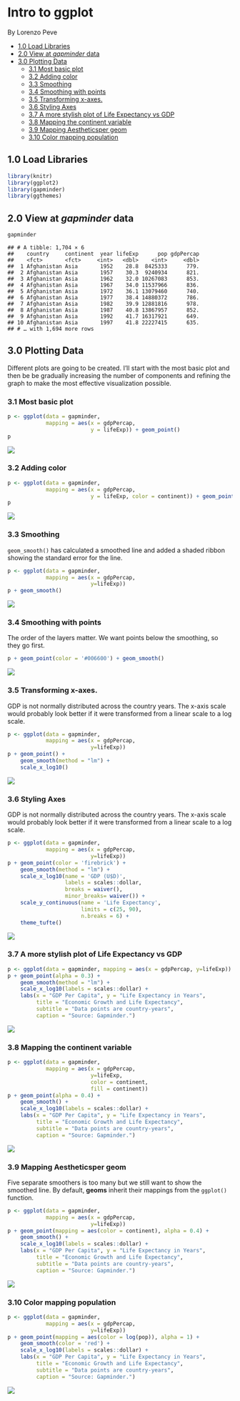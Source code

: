 Intro to ggplot
================
By Lorenzo Peve

-   <a href="#10-load-libraries" id="toc-10-load-libraries">1.0 Load
    Libraries</a>
-   <a href="#20-view-at-gapminder-data"
    id="toc-20-view-at-gapminder-data">2.0 View at <em>gapminder</em>
    data</a>
-   <a href="#30-plotting-data" id="toc-30-plotting-data">3.0 Plotting
    Data</a>
    -   <a href="#31-most-basic-plot" id="toc-31-most-basic-plot">3.1 Most basic
        plot</a>
    -   <a href="#32-adding-color" id="toc-32-adding-color">3.2 Adding color</a>
    -   <a href="#33-smoothing" id="toc-33-smoothing">3.3 Smoothing</a>
    -   <a href="#34-smoothing-with-points"
        id="toc-34-smoothing-with-points">3.4 Smoothing with points</a>
    -   <a href="#35-transforming-x-axes" id="toc-35-transforming-x-axes">3.5
        Transforming x-axes.</a>
    -   <a href="#36-styling-axes" id="toc-36-styling-axes">3.6 Styling Axes</a>
    -   <a href="#37-a-more-stylish-plot-of-life-expectancy-vs-gdp"
        id="toc-37-a-more-stylish-plot-of-life-expectancy-vs-gdp">3.7 A more
        stylish plot of Life Expectancy vs GDP</a>
    -   <a href="#38-mapping-the-continent-variable"
        id="toc-38-mapping-the-continent-variable">3.8 Mapping the continent
        variable</a>
    -   <a href="#39-mapping-aestheticsper-geom"
        id="toc-39-mapping-aestheticsper-geom">3.9 Mapping Aestheticsper
        geom</a>
    -   <a href="#310-color-mapping-population"
        id="toc-310-color-mapping-population">3.10 Color mapping population</a>

## 1.0 Load Libraries

``` r
library(knitr)
library(ggplot2)
library(gapminder)
library(ggthemes)
```

## 2.0 View at *gapminder* data

``` r
gapminder
```

    ## # A tibble: 1,704 × 6
    ##    country     continent  year lifeExp      pop gdpPercap
    ##    <fct>       <fct>     <int>   <dbl>    <int>     <dbl>
    ##  1 Afghanistan Asia       1952    28.8  8425333      779.
    ##  2 Afghanistan Asia       1957    30.3  9240934      821.
    ##  3 Afghanistan Asia       1962    32.0 10267083      853.
    ##  4 Afghanistan Asia       1967    34.0 11537966      836.
    ##  5 Afghanistan Asia       1972    36.1 13079460      740.
    ##  6 Afghanistan Asia       1977    38.4 14880372      786.
    ##  7 Afghanistan Asia       1982    39.9 12881816      978.
    ##  8 Afghanistan Asia       1987    40.8 13867957      852.
    ##  9 Afghanistan Asia       1992    41.7 16317921      649.
    ## 10 Afghanistan Asia       1997    41.8 22227415      635.
    ## # … with 1,694 more rows

## 3.0 Plotting Data

Different plots are going to be created. I’ll start with the most basic
plot and then be be gradually increasing the number of components and
refining the graph to make the most effective visualization possible.

### 3.1 Most basic plot

``` r
p <- ggplot(data = gapminder,
            mapping = aes(x = gdpPercap,
                          y = lifeExp)) + geom_point()
p
```

![](intro_to_ggplot_files/figure-gfm/unnamed-chunk-4-1.png)<!-- -->

### 3.2 Adding color

``` r
p <- ggplot(data = gapminder,
            mapping = aes(x = gdpPercap,
                          y = lifeExp, color = continent)) + geom_point()
p
```

![](intro_to_ggplot_files/figure-gfm/unnamed-chunk-5-1.png)<!-- -->

### 3.3 Smoothing

`geom_smooth()` has calculated a smoothed line and added a shaded ribbon
showing the standard error for the line.

``` r
p <- ggplot(data = gapminder,
            mapping = aes(x = gdpPercap,
                          y=lifeExp))
p + geom_smooth()
```

![](intro_to_ggplot_files/figure-gfm/unnamed-chunk-6-1.png)<!-- -->

### 3.4 Smoothing with points

The order of the layers matter. We want points below the smoothing, so
they go first.

``` r
p + geom_point(color = '#006600') + geom_smooth()
```

![](intro_to_ggplot_files/figure-gfm/unnamed-chunk-7-1.png)<!-- -->

### 3.5 Transforming x-axes.

GDP is not normally distributed across the country years. The x-axis
scale would probably look better if it were transformed from a linear
scale to a log scale.

``` r
p <- ggplot(data = gapminder,
            mapping = aes(x = gdpPercap,
                          y=lifeExp))
p + geom_point() +
    geom_smooth(method = "lm") +
    scale_x_log10()
```

![](intro_to_ggplot_files/figure-gfm/unnamed-chunk-8-1.png)<!-- -->

### 3.6 Styling Axes

GDP is not normally distributed across the country years. The x-axis
scale would probably look better if it were transformed from a linear
scale to a log scale.

``` r
p <- ggplot(data = gapminder,
            mapping = aes(x = gdpPercap,
                          y=lifeExp))
p + geom_point(color = 'firebrick') +
    geom_smooth(method = "lm") +
    scale_x_log10(name = 'GDP (U$D)', 
                  labels = scales::dollar, 
                  breaks = waiver(),
                  minor_breaks= waiver()) + 
    scale_y_continuous(name = 'Life Expectancy',
                       limits = c(25, 90),
                       n.breaks = 6) +
    theme_tufte()
```

![](intro_to_ggplot_files/figure-gfm/unnamed-chunk-9-1.png)<!-- -->

### 3.7 A more stylish plot of Life Expectancy vs GDP

``` r
p <- ggplot(data = gapminder, mapping = aes(x = gdpPercap, y=lifeExp))
p + geom_point(alpha = 0.3) +
    geom_smooth(method = "lm") +
    scale_x_log10(labels = scales::dollar) +
    labs(x = "GDP Per Capita", y = "Life Expectancy in Years",
         title = "Economic Growth and Life Expectancy",
         subtitle = "Data points are country-years",
         caption = "Source: Gapminder.")
```

![](intro_to_ggplot_files/figure-gfm/unnamed-chunk-10-1.png)<!-- -->

### 3.8 Mapping the continent variable

``` r
p <- ggplot(data = gapminder, 
            mapping = aes(x = gdpPercap, 
                          y=lifeExp, 
                          color = continent,
                          fill = continent))
p + geom_point(alpha = 0.4) +
    geom_smooth() +
    scale_x_log10(labels = scales::dollar) +
    labs(x = "GDP Per Capita", y = "Life Expectancy in Years",
         title = "Economic Growth and Life Expectancy",
         subtitle = "Data points are country-years",
         caption = "Source: Gapminder.")
```

![](intro_to_ggplot_files/figure-gfm/unnamed-chunk-11-1.png)<!-- -->

### 3.9 Mapping Aestheticsper geom

Five separate smoothers is too many but we still want to show the
smoothed line. By default, **geoms** inherit their mappings from the
`ggplot()` function.

``` r
p <- ggplot(data = gapminder, 
            mapping = aes(x = gdpPercap, 
                          y=lifeExp))
p + geom_point(mapping = aes(color = continent), alpha = 0.4) +
    geom_smooth() +
    scale_x_log10(labels = scales::dollar) +
    labs(x = "GDP Per Capita", y = "Life Expectancy in Years",
         title = "Economic Growth and Life Expectancy",
         subtitle = "Data points are country-years",
         caption = "Source: Gapminder.")
```

![](intro_to_ggplot_files/figure-gfm/unnamed-chunk-12-1.png)<!-- -->

### 3.10 Color mapping population

``` r
p <- ggplot(data = gapminder, 
            mapping = aes(x = gdpPercap, 
                          y=lifeExp))
p + geom_point(mapping = aes(color = log(pop)), alpha = 1) +
    geom_smooth(color = 'red') +
    scale_x_log10(labels = scales::dollar) +
    labs(x = "GDP Per Capita", y = "Life Expectancy in Years",
         title = "Economic Growth and Life Expectancy",
         subtitle = "Data points are country-years",
         caption = "Source: Gapminder.")
```

![](intro_to_ggplot_files/figure-gfm/unnamed-chunk-13-1.png)<!-- -->
